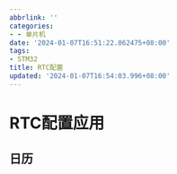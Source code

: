 ```yaml
---
abbrlink: ''
categories:
- - 单片机
date: '2024-01-07T16:51:22.062475+08:00'
tags:
- STM32
title: RTC配置
updated: '2024-01-07T16:54:03.996+08:00'
---
```

# RTC配置应用

## 日历

